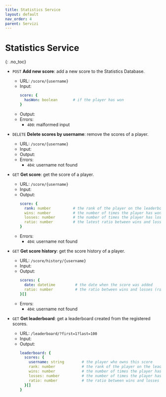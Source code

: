 ```yaml
---
title: Statistics Service
layout: default
nav_order: 4
parent: Servizi
---
```


# Statistics Service
{: .no_toc}

- `POST` **Add new score**: add a new score to the Statistics Database.
  - URL: `/score/{username}`
  - Input:
    ```yaml
    score: {
      hasWon: boolean       # if the player has won
    }
    ```
  - Output: ` `
  - Errors:
    - `400`: malformed input
      
- `DELETE` **Delete scores by username**: remove the scores of a player.
  - URL: `/score/{username}`
  - Input: ` `
  - Output: ` `
  - Errors:
    - `404`: username not found

- `GET` **Get score**: get the score of a player.
  - URL: `/score/{username}`
  - Input: ` `
  - Output:
    ```yaml
    score: {
      rank: number          # the rank of the player on the leaderboard
      wins: number          # the number of times the player has won
      losses: number        # the number of times the player has lost
      ratio: number         # the latest ratio between wins and losses (ratio = wins/losses)
    }
    ```
  - Errors:
    - `404`: username not found

- `GET` **Get score history**: get the score history of a player.
  - URL: `/score/history/{username}`
  - Input: ` `
  - Output:
    ```yaml
    scores: {
      date: datetime         # the date when the score was added
      ratio: number          # the ratio between wins and losses (ratio = wins/losses)
    }[]
    ```
  - Errors:
    - `404`: username not found

- `GET` **Get leaderboard**: get a leaderboard created from the registered scores.
  - URL: `/leaderboard/?first=1?last=100`
  - Input: ` `
  - Output:
    ```yaml
    leaderboard: {
      scores: {
        username: string        # the player who owns this score
        rank: number            # the rank of the player on the leaderboard
        wins: number            # the number of times the player has won
        losses: number          # the number of times the player has lost
        ratio: number           # the ratio between wins and losses (ratio = wins/losses)
      }[]
    }
    ```
